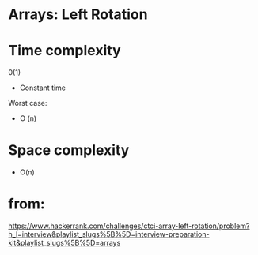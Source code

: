 # Arrays: Left Rotation

# Time complexity
0(1)

- Constant time

Worst case:
- O (n)

# Space complexity

- O(n)

# from:
https://www.hackerrank.com/challenges/ctci-array-left-rotation/problem?h_l=interview&playlist_slugs%5B%5D=interview-preparation-kit&playlist_slugs%5B%5D=arrays